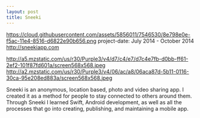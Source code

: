 ```yaml
---
layout: post
title: Sneeki
---
```


https://cloud.githubusercontent.com/assets/5856011/7546530/8e798e0e-f5ac-11e4-8516-d6822e90b656.png
project-date: July 2014 - October 2014
http://sneekiapp.com

http://a5.mzstatic.com/us/r30/Purple3/v4/d7/c4/e7/d7c4e7fb-d0bb-ff61-2ef2-101f87fd601a/screen568x568.jpeg
http://a2.mzstatic.com/us/r30/Purple3/v4/06/ac/a8/06aca87d-5b11-0116-30ca-95e208ed883a/screen568x568.jpeg

Sneeki is an anonymous, location based, photo and video sharing app. I created it as a method for people to stay connected to others around them. Through Sneeki I learned Swift, Android development, as well as all the processes that go into creating, publishing, and maintaining a mobile app.